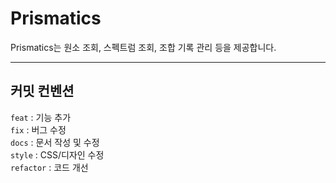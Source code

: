 # Prismatics

Prismatics는 원소 조회, 스펙트럼 조회, 조합 기록 관리 등을 제공합니다.

---

## 커밋 컨벤션

`feat` : 기능 추가\
`fix` : 버그 수정\
`docs` : 문서 작성 및 수정\
`style` : CSS/디자인 수정\
`refactor` : 코드 개선

